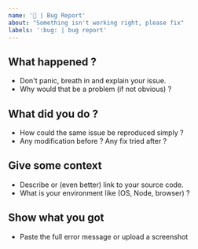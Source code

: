 ```yaml
---
name: '🐛 | Bug Report'
about: "Something isn't working right, please fix"
labels: ':bug: | bug report'
---
```


## What happened ?

-   Don't panic, breath in and explain your issue.
-   Why would that be a problem (if not obvious) ?

## What did you do ?

-   How could the same issue be reproduced simply ?
-   Any modification before ? Any fix tried after ?

## Give some context

-   Describe or (even better) link to your source code.
-   What is your environment like (OS, Node, browser) ?

## Show what you got

-   Paste the full error message or upload a screenshot
